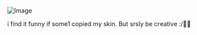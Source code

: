 ![Image](https://github.com/user-attachments/assets/07886071-7214-438a-979a-f7b97828f231)

i find it funny if some1 copied my skin. But srsly be creative :/🤦‍♀️
